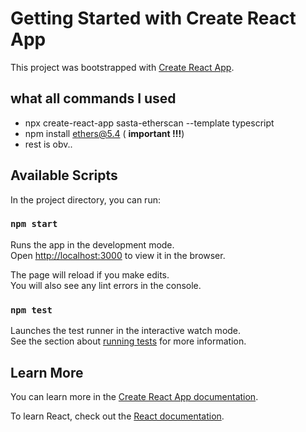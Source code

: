 # Getting Started with Create React App

This project was bootstrapped with [Create React App](https://github.com/facebook/create-react-app).

## what all commands I used
 - npx create-react-app sasta-etherscan --template typescript
 - npm install ethers@5.4 ( **important !!!**)
 - rest is obv..


## Available Scripts

In the project directory, you can run:

### `npm start`

Runs the app in the development mode.\
Open [http://localhost:3000](http://localhost:3000) to view it in the browser.

The page will reload if you make edits.\
You will also see any lint errors in the console.

### `npm test`

Launches the test runner in the interactive watch mode.\
See the section about [running tests](https://facebook.github.io/create-react-app/docs/running-tests) for more information.

## Learn More

You can learn more in the [Create React App documentation](https://facebook.github.io/create-react-app/docs/getting-started).

To learn React, check out the [React documentation](https://reactjs.org/).
